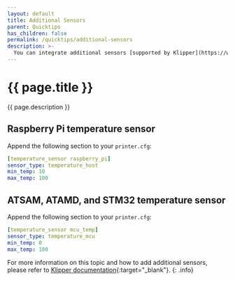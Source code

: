 ```yaml
---
layout: default
title: Additional Sensors
parent: Quicktips
has_children: false
permalink: /quicktips/additional-sensors
description: >-
  You can integrate additional sensors [supported by Klipper](https://www.klipper3d.org/Config_Reference.html#temperature-sensors) into the temperature graph in Mainsail.
---
```


# {{ page.title }}
{{ page.description }}

## Raspberry Pi temperature sensor

Append the following section to your `printer.cfg`:

```yaml
[temperature_sensor raspberry_pi]
sensor_type: temperature_host
min_temp: 10
max_temp: 100
```

## ATSAM, ATAMD, and STM32 temperature sensor

Append the following section to your `printer.cfg`:

```yaml
[temperature_sensor mcu_temp]
sensor_type: temperature_mcu
min_temp: 0
max_temp: 100
```

For more information on this topic and how to add additional sensors, please refer to [Klipper documentation](https://www.klipper3d.org/Config_Reference.html#builtin-micro-controller-temperature-sensor){:target="_blank"}.
{: .info}